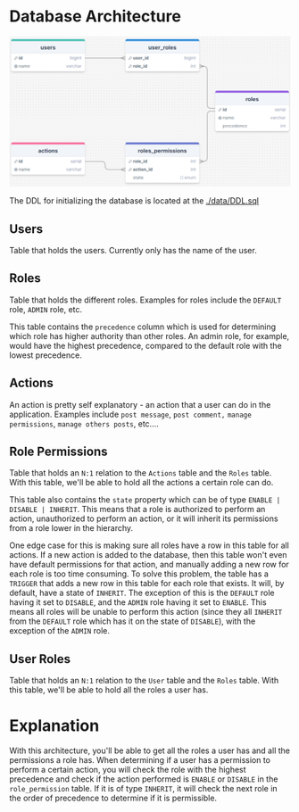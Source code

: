 # Database Architecture
![image](./docs/sql_architecture.png)

The DDL for initializing the database is located at the [./data/DDL.sql](./data/DDL.sql)

## Users
Table that holds the users. Currently only has the name of the user.

## Roles
Table that holds the different roles. Examples for roles include the `DEFAULT` role, `ADMIN` role, etc.

This table contains the `precedence` column which is used for determining which role has higher authority than other roles. An admin role, for example, would
have the highest precedence, compared to the default role with the lowest precedence.

## Actions
An action is pretty self explanatory - an action that a user can do in the application. Examples include `post message`, `post comment,` `manage permissions`, `manage others posts`, etc....

## Role Permissions
Table that holds an `N:1` relation to the `Actions` table and the `Roles` table. With this table, we'll be able to hold all the actions a certain role can do.

This table also contains the `state` property which can be of type `ENABLE | DISABLE | INHERIT`.
This means that a role is authorized to perform an action, unauthorized to perform an action, or it will inherit its permissions from a role lower in the hierarchy.

One edge case for this is making sure all roles have a row in this table for all actions. If a new action is added to the database, then this table won't even have default permissions
for that action, and manually adding a new row for each role is too time consuming. To solve this problem, the table has a `TRIGGER` that adds a new row in this table for each role that exists.
It will, by default, have a state of `INHERIT`. The exception of this is the `DEFAULT` role having it set to `DISABLE`, and the `ADMIN` role having it set to `ENABLE`. This means all roles will be unable to
perform this action (since they all `INHERIT` from the `DEFAULT` role which has it on the state of `DISABLE`), with the exception of the `ADMIN` role.

## User Roles
Table that holds an `N:1` relation to the `User` table and the `Roles` table. With this table, we'll be able to hold all the roles a user has.

# Explanation

With this architecture, you'll be able to get all the roles a user has and all the permissions a role has. When determining if
a user has a permission to perform a certain action, you will check the role with the highest precedence and check if the action performed
is `ENABLE` or `DISABLE` in the `role_permission` table. If it is of type `INHERIT`, it will check the next role in the order of precedence
to determine if it is permissible.
